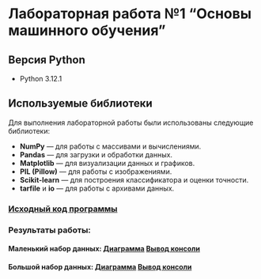 # Лабораторная работа №1 “Основы машинного обучения”

## Версия Python
- Python 3.12.1

## Используемые библиотеки
Для выполнения лабораторной работы были использованы следующие библиотеки:
- **NumPy** — для работы с массивами и вычислениями.
- **Pandas** — для загрузки и обработки данных.
- **Matplotlib** — для визуализации данных и графиков.
- **PIL (Pillow)** — для работы с изображениями.
- **Scikit-learn** — для построения классификатора и оценки точности.
- **tarfile** и **io** — для работы с архивами данных.

### [Исходный код программы](main.py)

### Результаты работы:
#### **Маленький набор данных**: [Диаграмма](out/Figure_1_small.png) [Вывод консоли](out/output_small.txt)

#### **Большой набор данных**: [Диаграмма](out/Figure_1_large.png) [Вывод консоли](out/output_large.txt)